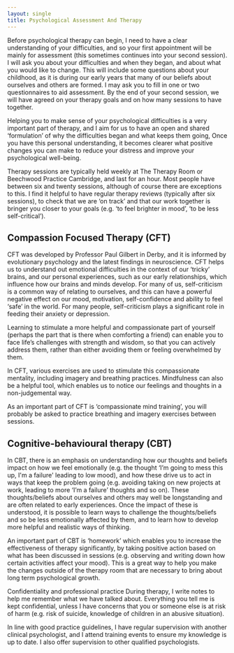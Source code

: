 ```yaml
---
layout: single
title: Psychological Assessment And Therapy	
---
```


Before psychological therapy can begin, I need to have a clear understanding of your difficulties, and so your first 
appointment will be mainly for assessment (this sometimes continues into your second session). I will ask you about your
difficulties and when they began, and about what you would like to change. This will include some questions about your
childhood, as it is during our early years that many of our beliefs about ourselves and others are formed. I may ask you
to fill in one or two questionnaires to aid assessment. By the end of your second session, we will have agreed on your
therapy goals and on how many sessions to have together.

Helping you to make sense of your psychological difficulties is a very important part of therapy, and I aim for us to
have an open and shared ‘formulation’ of why the difficulties began and what keeps them going, Once you have this
personal understanding, it becomes clearer what positive changes you can make to reduce your distress and improve your
psychological well-being.

Therapy sessions are typically held weekly at The Therapy Room or Beechwood Practice Cambridge, and last for an hour.
Most people have between six and twenty sessions, although of course there are exceptions to this. I find it helpful to
have regular therapy reviews (typically after six sessions), to check that we are ‘on track’ and that our work together
is bringer you closer to your goals (e.g. ‘to feel brighter in mood’, ‘to be less self-critical’).

## Compassion Focused Therapy (CFT)

CFT was developed by Professor Paul Gilbert in Derby, and it is informed by evolutionary psychology and the latest
findings in neuroscience. CFT helps us to understand out emotional difficulties in the context of our ‘tricky’ brains,
and our personal experiences, such as our early relationships, which influence how our brains and minds develop. For
many of us, self-criticism is a common way of relating to ourselves, and this can have a powerful negative effect on our
mood, motivation, self-confidence and ability to feel ‘safe’ in the world. For many people, self-criticism plays a
significant role in feeding their anxiety or depression.

Learning to stimulate  a more helpful and compassionate part of yourself (perhaps the part that is there when comforting
a friend) can enable you to face life’s challenges with strength and wisdom, so that you can actively address them,
rather than either avoiding them or feeling overwhelmed by them.

In CFT, various exercises are used to stimulate this compassionate mentality, including imagery and breathing practices.
Mindfulness can also be a helpful tool, which enables us to notice our feelings and thoughts in  a non-judgemental way.

As an important part of CFT is ‘compassionate mind training’, you will probably be asked to practice breathing and
imagery exercises between sessions.

## Cognitive-behavioural therapy (CBT)

In CBT, there is an emphasis on understanding how our thoughts and beliefs impact on how we feel emotionally (e.g. the
thought ‘I’m going to mess this up, I'm a failure' leading to low mood), and how these drive us to act in ways that keep
the problem going (e.g. avoiding taking on new projects at work, leading to more ‘I’m a failure’ thoughts and so on).
These thoughts/beliefs about ourselves and others may well be longstanding and are often related to early experiences.
Once the impact of these is understood, it is possible to learn ways to challenge the thoughts/beliefs and so be less
emotionally affected by them, and to learn how to develop more helpful and realistic ways of thinking.

An important part of CBT is ‘homework’ which enables you to increase the effectiveness of therapy significantly, by
taking positive action based on what has been discussed in sessions (e.g. observing and writing down how certain
activities affect your mood). This is a great way to help you make the changes outside of the therapy room that are
necessary to bring about long term psychological growth.

Confidentiality and professional practice
During therapy, I write notes to help me remember what we have talked about. Everything you tell me is kept
confidential, unless I have concerns that you or someone else is at risk of harm (e.g. risk of suicide, knowledge of
children in an abusive situation).

In line with good practice guidelines, I have regular supervision with another clinical psychologist, and I attend
training events to ensure my knowledge is up to date. I also offer supervision to other qualified psychologists.

 

